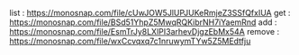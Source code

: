 list : https://monosnap.com/file/cUwJOW5JlUPJUKeRmjeZ3SSfQfxIUA
get : https://monosnap.com/file/BSd51YhpZ5MwqRQKibrNH7iYaemRnd
add : https://monosnap.com/file/EsmTrJy8LXlPI3arhevDjgzEbMx54A
remove : https://monosnap.com/file/wxCcvqxq7c1nruwymTYw5Z5MEdtfju
